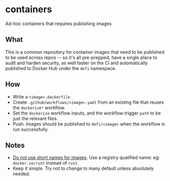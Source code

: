 # containers

Ad-hoc containers that requires publishing images

## What

This is a common repository for container images that need to be published to be used across repos -- so it's all pre-prepped, have a single place to audit and harden security, as well faster on the CI and automatically published to Docker Hub under the `defi` namespace.

## How

- Write a `<image>.dockerfile`
- Create `.github/workflows/<image>.yaml` from an existing file that reuses the `dockerize*` workflow.
- Set the `dockerize` workflow inputs, and the workflow trigger `path` to be just the relevant files.
- Push. Images should be published to `defi/<image>` when the workflow is run successfully.

## Notes

- [Do not use short names for images](https://www.redhat.com/sysadmin/container-image-short-names). Use a registry qualified name: eg: `docker.io/rust` instead of `rust`.
- Keep it simple. Try not to change to many default unless absolutely needed.
